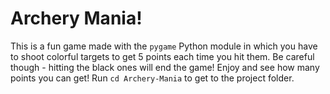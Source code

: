 # Archery Mania!
This is a fun game made with the `pygame` Python module in which you have to shoot colorful targets to get 5 points each time you hit them. Be careful though - hitting the black ones will end the game! Enjoy and see how many points you can get! Run `cd Archery-Mania` to get to the project folder.
